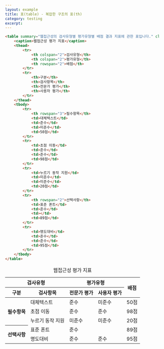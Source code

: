 ```yaml
---
layout: example
title: 표(table) - 복잡한 구조의 표(th)
category: testing
excerpt:
---
```


```html
<table summary="웹접근성의 검사유형별 평가유형별 배점 결과 지표에 관한 표입니다." class="table table-bordered border-dark">
	<caption>웹접근성 평가 지표</caption>
	<thead>
		<tr>
			<th colspan="2">검사유형</th>
			<th colspan="2">평가유형</th>
			<th rowspan="2">배점</th>
		</tr>
		<tr>
			<th>구분</th>
			<th>검사항목</th>
			<th>전문가 평가</th>
			<th>사용자 평가</th>
		</tr>
	</thead>
	<tbody>
		<tr>
			<th rowspan="3">필수항목</th>
			<td>대체텍스트</td>
			<td>준수</td>
			<td>미준수</td>
			<td>50점</td>
		</tr>
		<tr>
			<td>초점 이동</td>
			<td>준수</td>
			<td>준수</td>
			<td>98점</td>
		</tr>
		<tr>
			<td>누르기 동작 지원</td>
			<td>미준수</td>
			<td>미준수</td>
			<td>20점</td>
		</tr>
		<tr>
			<th rowspan="2">선택사항</th>
			<td>표준 폰트</td>
			<td>준수</td>
			<td></td>
			<td>89점</td>
		</tr>
		<tr>
			<td>명도대비</td>
			<td>준수</td>
			<td>준수</td>
			<td>95점</td>
		</tr>
	</tbody>
</table>
```

<table summary="웹접근성의 검사유형별 평가유형별 배점 결과 지표에 관한 표입니다." class="table table-bordered border-dark">
	<caption>웹접근성 평가 지표</caption>
	<thead>
		<tr>
			<th colspan="2">검사유형</th>
			<th colspan="2">평가유형</th>
			<th rowspan="2">배점</th>
		</tr>
		<tr>
			<th>구분</th>
			<th>검사항목</th>
			<th>전문가 평가</th>
			<th>사용자 평가</th>
		</tr>
	</thead>
	<tbody>
		<tr>
			<th rowspan="3">필수항목</th>
			<td>대체텍스트</td>
			<td>준수</td>
			<td>미준수</td>
			<td>50점</td>
		</tr>
		<tr>
			<td>초점 이동</td>
			<td>준수</td>
			<td>준수</td>
			<td>98점</td>
		</tr>
		<tr>
			<td>누르기 동작 지원</td>
			<td>미준수</td>
			<td>미준수</td>
			<td>20점</td>
		</tr>
		<tr>
			<th rowspan="2">선택사항</th>
			<td>표준 폰트</td>
			<td>준수</td>
			<td></td>
			<td>89점</td>
		</tr>
		<tr>
			<td>명도대비</td>
			<td>준수</td>
			<td>준수</td>
			<td>95점</td>
		</tr>
	</tbody>
</table>
